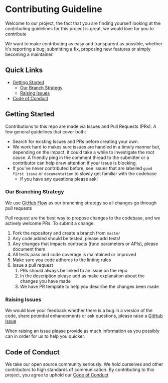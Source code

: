 # Contributing Guideline
Welcome to our project, the fact that you are finding yourself looking at the contributing guidelines for this project is great, we would love for you to contribute

We want to make contributing as easy and transparent as possible, whether it's reporting a bug, submitting a fix, proposing new features or simply becoming a maintainer.

## Quick Links
* [Getting Started](#getting-started)
  * [Our Branch Strategy](#our-branching-strategy)
  * [Raising Issues](#raising-issues)
* [Code of Conduct](#code-of-conduct)

## Getting Started
Contributions to this repo are made via Issues and Pull Requests (PRs). A few general guidelines that cover both:

- Search for existing Issues and PRs before creating your own.
- We work hard to makes sure issues are handled in a timely manner but, depending on the impact, it could take a while to investigate the root cause. A friendly ping in the comment thread to the submitter or a contributor can help draw attention if your issue is blocking.
- If you've never contributed before, see issues that are labelled `good first issue` or `documentation` to slowly get familiar with the codebase
  - If you have any questions please ask!

### Our Branching Strategy

We use [GitHub Flow](https://docs.github.com/en/get-started/quickstart/github-flow) as our branching strategy so all changes go through pull requests

Pull request are the best way to propose changes to the codebase, and we actively welcome PRs.
To submit a change:
1. Fork the repository and create a branch from `master`
2. Any code added should be tested, please add tests!
3. Any changes that impacts contracts (func parameters or APIs), please document them
4. All tests pass and code coverage is maintained or improved
5. Make sure you code adheres to the linting rules
6. Issue a pull request
   1. PRs should always be linked to an issue on the repo
   2. In the description please add as make explanation about the changes you have made
   3. We have PR template to help you describe the changes been made

### Raising Issues
We would love your feedback whether there is a bug in a version of the code, share potential enhancements or ask questions, please raise a [GitHub Issue](https://github.com/Ompluscator/gorm-generics/issues)

When raising an issue please provide as much information as you possibly can in order for us to help you quicker.

## Code of Conduct
We take our open source community seriously. We hold ourselves and other contributors to high standards of communication.
By contributing to this project, you agree to uphold our [Code of Conduct](https://github.com/Ompluscator/gorm-generics/blob/master/CODE-OF-CONDUCT.md)